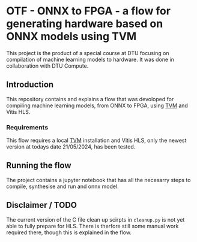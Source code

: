 # OTF - ONNX to FPGA - a flow for generating hardware based on ONNX models using TVM

This project is the product of a special course at DTU focusing on compilation of machine learning models to hardware. It was done in collaboration with DTU Compute.

## Introduction

This repository contains and explains a flow that was devoloped for compiling machine learning models, from ONNX to FPGA, using [TVM](https://github.com/apache/tvm) and Vitis HLS.

### Requirements

This flow requires a local [TVM](https://github.com/apache/tvm) installation and Vitis HLS, only the newest version at todays date 21/05/2024, has been tested.

## Running the flow

The project contains a jupyter notebook that has all the necesarry steps to compile, synthesise and run and onnx model.

## Disclaimer / TODO

The current version of the C file clean up scirpts in `cleanup.py` is not yet able to fully prepare for HLS. There is therfore still some manual work required there, though this is explained in the flow.